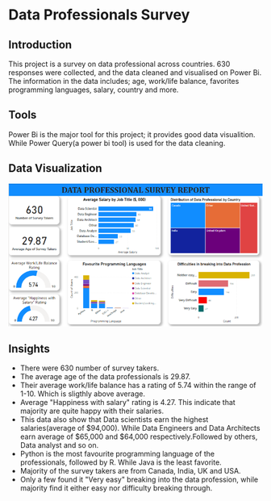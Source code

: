 # Data Professionals Survey

## Introduction
This project is a survey on data professional across countries. 630 responses were collected, and the data cleaned and visualised on Power Bi. The information in the data includes; age, work/life balance, favorites programming languages, salary, country and more.

## Tools
Power Bi is the major tool for this project; it provides good data visualition. While Power Query(a power bi tool) is used for the data cleaning.

## Data Visualization
![Data_proffessionals_survey_](Data_proffessionals_survey_.png)

## Insights
- There were 630 number of survey takers. 
- The average age of the data professionals is 29.87.
- Their average work/life balance has a rating of 5.74 within the range of 1-10. Which is sligthly above average. 
- Average "Happiness with salary" rating is 4.27. This indicate that majority are quite happy with their salaries.
- This data also show that Data scientists earn the highest salaries(average of $94,000). While Data Engineers and Data Architects earn average of $65,000 and $64,000 respectively.Followed by others, Data analyst and so on.
- Python is the most favourite programming language of the professionals, followed by R. While Java is the least favorite.
- Majority of the survey takers are from Canada, India, UK and USA.
- Only a few found it "Very easy" breaking into the data profession, while majority find it either easy nor difficulty breaking through.


